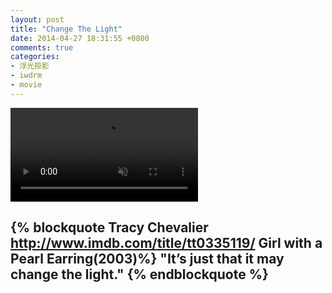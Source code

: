 ```yaml
---
layout: post
title: "Change The Light"
date: 2014-04-27 18:31:55 +0800
comments: true
categories:
- 浮光掠影
- iwdrm
- movie
---
```


<video autoplay loop muted playsinline>
    <source src="{{ site.static_base }}/downloads/video/movie_clips/change_the_light.mp4" type="video/mp4">
    <p>Your browser doesn't support this embedded video.</p>
</video>

{% blockquote  Tracy Chevalier  http://www.imdb.com/title/tt0335119/ Girl with a Pearl Earring(2003)%}
"It’s just that it may change the light."
{% endblockquote %}
---
